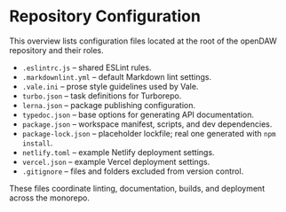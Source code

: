 # Repository Configuration

This overview lists configuration files located at the root of the openDAW repository and their roles.

- `.eslintrc.js` – shared ESLint rules.
- `.markdownlint.yml` – default Markdown lint settings.
- `.vale.ini` – prose style guidelines used by Vale.
- `turbo.json` – task definitions for Turborepo.
- `lerna.json` – package publishing configuration.
- `typedoc.json` – base options for generating API documentation.
- `package.json` – workspace manifest, scripts, and dev dependencies.
- `package-lock.json` – placeholder lockfile; real one generated with `npm install`.
- `netlify.toml` – example Netlify deployment settings.
- `vercel.json` – example Vercel deployment settings.
- `.gitignore` – files and folders excluded from version control.

These files coordinate linting, documentation, builds, and deployment across the monorepo.
